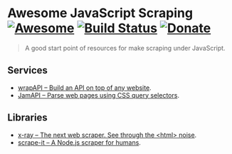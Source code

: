 # Awesome JavaScript Scraping [![Awesome](https://cdn.rawgit.com/sindresorhus/awesome/d7305f38d29fed78fa85652e3a63e154dd8e8829/media/badge.svg)](https://github.com/Kikobeats/awesome-scraping-js) [![Build Status](https://img.shields.io/travis/Kikobeats/awesome-scraping-js/master.svg?style=flat-square)](https://travis-ci.org/Kikobeats/awesome-scraping-js) [![Donate](https://img.shields.io/badge/donate-paypal-blue.svg?style=flat-square)](https://paypal.me/kikobeats)

> A good start point of resources for make scraping under JavaScript.

## Services

* [wrapAPI – Build an API on top of any website](https://wrapapi.com/).
* [JamAPI – Parse web pages using CSS query selectors](http://www.jamapi.xyz/).

## Libraries

* [x-ray – The next web scraper. See through the &lt;html&gt; noise](https://github.com/lapwinglabs/x-ray).
* [scrape-it – A Node.js scraper for humans](https://github.com/IonicaBizau/scrape-it).
